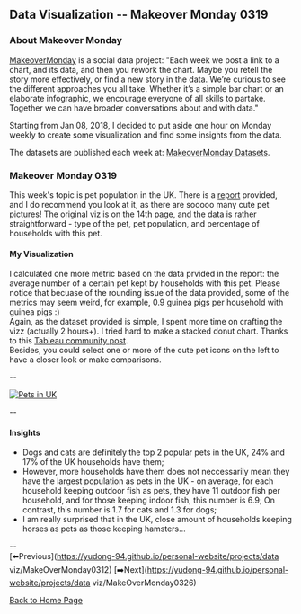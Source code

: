 <head>
  <!-- Global site tag (gtag.js) - Google Analytics -->
<script async src="https://www.googletagmanager.com/gtag/js?id=UA-112502179-1"></script>
<script>
  window.dataLayer = window.dataLayer || [];
  function gtag(){dataLayer.push(arguments);}
  gtag('js', new Date());

  gtag('config', 'UA-112502179-1');
</script>
</head>


## Data Visualization -- Makeover Monday 0319

### About Makeover Monday

[MakeoverMonday](http://www.makeovermonday.co.uk/) is a social data project:
"Each week we post a link to a chart, and its data, and then you rework the chart.
Maybe you retell the story more effectively, or find a new story in the data.
We’re curious to see the different approaches you all take. Whether it’s a simple bar chart or an elaborate infographic, we encourage everyone of all skills to partake.
Together we can have broader conversations about and with data."

Starting from Jan 08, 2018, I decided to put aside one hour on Monday weekly to create some visualization and find some insights from the data.

The datasets are published each week at: [MakeoverMonday Datasets](http://www.makeovermonday.co.uk/data/).

### Makeover Monday 0319

This week's topic is pet population in the UK. There is a [report](https://www.pfma.org.uk/_assets/docs/annual-reports/PFMA-Annual-Report-2016.pdf) provided, and I do recommend you look at it, as there are sooooo many cute pet pictures!
The original viz is on the 14th page, and the data is rather straightforward - type of the pet, pet population, and percentage of households with this pet.  

#### My Visualization

I calculated one more metric based on the data prvided in the report: the average number of a certain pet kept by households with this pet. Please notice that becuase of the rounding issue of the data provided, some of the metrics may seem weird, for example, 0.9 guinea pigs per household with guinea pigs :)  
Again, as the dataset provided is simple, I spent more time on crafting the vizz (actually 2 hours+). 
I tried hard to make a stacked donut chart. Thanks to this [Tableau community post](https://community.tableau.com/thread/202677).  
Besides, you could select one or more of the cute pet icons on the left to have a closer look or make comparisons.  

--  
<div class='tableauPlaceholder' id='viz1521517948436' style='position: relative'>
<noscript><a href='#'>
  <img alt='Pets in UK ' src='https:&#47;&#47;public.tableau.com&#47;static&#47;images&#47;Ma&#47;MakeOverMonday0319&#47;PetsinUK&#47;1_rss.png' style='border: none' />
</a></noscript>
<object class='tableauViz'  style='display:none;'>
  <param name='host_url' value='https%3A%2F%2Fpublic.tableau.com%2F' /> 
  <param name='embed_code_version' value='3' /> 
  <param name='site_root' value='' />
  <param name='name' value='MakeOverMonday0319&#47;PetsinUK' />
  <param name='tabs' value='no' />
  <param name='toolbar' value='yes' />
  <param name='static_image' value='https:&#47;&#47;public.tableau.com&#47;static&#47;images&#47;Ma&#47;MakeOverMonday0319&#47;PetsinUK&#47;1.png' /> 
  <param name='animate_transition' value='yes' />
  <param name='display_static_image' value='yes' />
  <param name='display_spinner' value='yes' />
  <param name='display_overlay' value='yes' />
  <param name='display_count' value='yes' />
  <param name='filter' value='publish=yes' />
</object></div>                
<script type='text/javascript'>                    
  var divElement = document.getElementById('viz1521517948436');           
  var vizElement = divElement.getElementsByTagName('object')[0];            
  vizElement.style.width='800px';vizElement.style.height='827px';                
  var scriptElement = document.createElement('script');                
  scriptElement.src = 'https://public.tableau.com/javascripts/api/viz_v1.js';      
  vizElement.parentNode.insertBefore(scriptElement, vizElement);           
</script>  

--  

#### Insights 
* Dogs and cats are definitely the top 2 popular pets in the UK, 24% and 17% of the UK households have them;  
* However, more households have them does not neccessarily mean they have the largest population as pets in the UK - on average, for each household keeping outdoor fish as pets, they have 11 outdoor fish per household, and for those keeping indoor fish, this number is 6.9; On contrast, this number is 1.7 for cats and 1.3 for dogs;  
* I am really surprised that in the UK, close amount of households keeping horses as pets as those keeping hamsters...
  
--  
[⬅️Previous](https://yudong-94.github.io/personal-website/projects/data viz/MakeOverMonday0312) [➡️Next](https://yudong-94.github.io/personal-website/projects/data viz/MakeOverMonday0326)  

[Back to Home Page](https://yudong-94.github.io/personal-website/)

